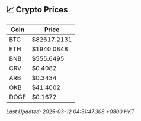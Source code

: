 ## 📈 Crypto Prices

| Coin | Price |
| ---- | ----- |
| BTC | $82617.2131 |
| ETH | $1940.0848 |
| BNB | $555.6495 |
| CRV | $0.4082 |
| ARB | $0.3434 |
| OKB | $41.4002 |
| DOGE | $0.1672 |

_Last Updated: 2025-03-12 04:31:47.308 +0800 HKT_